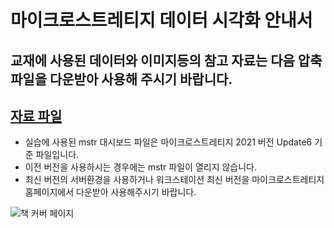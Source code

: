 마이크로스트레티지 데이터 시각화 안내서 
======================================

## 교재에 사용된 데이터와 이미지등의 참고 자료는 다음 압축파일을 다운받아 사용해 주시기 바랍니다.

## [자료 파일](https://github.com/mstrdh/mstrguide/raw/main/MstrGuideBookDataFiles.zip)

* 실습에 사용된 mstr 대시보드 파일은 마이크로스트레티지 2021 버전 Update6 기준 파일입니다. 
* 이전 버전을 사용하시는 경우에는 mstr 파일이 열리지 않습니다. 
* 최신 버전의 서버환경을 사용하거나 워크스테이션 최신 버전을 마이크로스트레티지 홈페이지에서 다운받아 사용해주시기 바랍니다. 


![책 커버 페이지]({{site.url}}/images/logo.png)